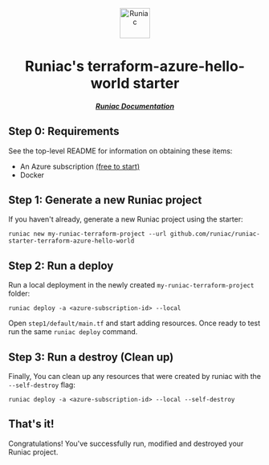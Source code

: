 <p align="center">
  <a href="https://runiac.io">
    <img alt="Runiac" src="https://runiac.io/img/favicon/logo-transparent.png" width="60" />
  </a>
</p>
<h1 align="center">
  Runiac's terraform-azure-hello-world starter
</h1>

<h5 align="center">
<a href="https://runiac.io/docs/">Runiac Documentation</a>
<h5>
<p></p>

## Step 0: Requirements

See the top-level README for information on obtaining these items:

- An Azure subscription [(free to start)](https://azure.microsoft.com/en-us/free/)
- Docker

## Step 1: Generate a new Runiac project

If you haven't already, generate a new Runiac project using the starter:

```shell
runiac new my-runiac-terraform-project --url github.com/runiac/runiac-starter-terraform-azure-hello-world
```

## Step 2: Run a deploy

Run a local deployment in the newly created `my-runiac-terraform-project` folder:

```shell
runiac deploy -a <azure-subscription-id> --local
```

Open `step1/default/main.tf` and start adding resources. Once ready to test run the same `runiac deploy` command.

## Step 3: Run a destroy (Clean up)

Finally, You can clean up any resources that were created by runiac with the `--self-destroy` flag:

```shell
runiac deploy -a <azure-subscription-id> --local --self-destroy
```

## That's it!

Congratulations! You've successfully run, modified and destroyed your Runiac project.
